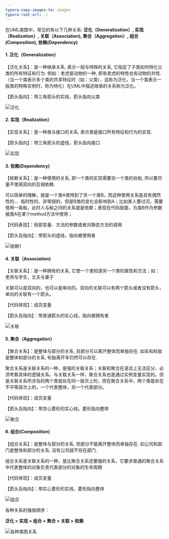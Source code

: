 ```yaml
---
typora-copy-images-to: images
typora-root-url: ./
---
```


在UML类图中，常见的有以下几种关系: **泛化（Generalization）,  实现（Realization）, 关联（Association), 聚合（Aggregation）, 组合(Composition), 依赖(Dependency)**

#### 1. 泛化（Generalization）

【泛化关系】：是一种继承关系, 表示一般与特殊的关系, 它指定了子类如何特化父类的所有特征和行为. 例如：老虎是动物的一种, 即有老虎的特性也有动物的共性.（当一个类表示多个类的共享特征时（如：父类），这称为泛化，当一个类表示一般类的特殊实例时，称为特化）在UML中描述继承的关系称为泛化。

【箭头指向】：带三角箭头的实线，箭头指向父类

![泛化](/images/泛化.png)

#### 2. 实现（Realization）

【实现关系】：是一种类与接口的关系, 表示类是接口所有特征和行为的实现.

【箭头指向】：带三角箭头的虚线，箭头指向接口

![实现](/images/实现.png)



#### 3. 依赖(Dependency)

【依赖关系】：是一种使用的关系,  即一个类的实现需要另一个类的协助, 所以要尽量不使用双向的互相依赖.

可以简单的理解，就是一个类A使用到了另一个类B，而这种使用关系是具有偶然性的、、临时性的、非常弱的，但是B类的变化会影响到A；比如某人要过河，需要借用一条船，此时人与船之间的关系就是依赖；表现在代码层面，为类B作为参数被类A在某个method方法中使用；

【代码表现】：局部变量、方法的参数或者对静态方法的调用

【箭头及指向】：带箭头的虚线，指向被使用者

![依赖1](/images/依赖1.png)

#### 4. 关联（Association)

【关联关系】：是一种拥有的关系, 它使一个类知道另一个类的属性和方法；如：老师与学生，丈夫与妻子

关联可以是双向的，也可以是单向的。双向的关联可以有两个箭头或者没有箭头，单向的关联有一个箭头。

【代码体现】：成员变量

【箭头及指向】：带普通箭头的实心线，指向被拥有者

![关联](/images/关联.png)

#### 5. 聚合（Aggregation）

【聚合关系】：是整体与部分的关系, 且部分可以离开整体而单独存在. 如车和轮胎是整体和部分的关系, 轮胎离开车仍然可以存在.

聚合关系是关联关系的一种，是强的关联关系；关联和聚合在语法上无法区分，必须考察具体的逻辑关系。与关联关系一样，聚合关系也是通过实例变量实现的。但是关联关系所涉及的两个类是处在同一层次上的，而在聚合关系中，两个类是处在不平等层次上的，一个代表整体，另一个代表部分。 

【代码体现】：成员变量

【箭头及指向】：带空心菱形的实心线，菱形指向整体

![聚合](/images/聚合.png)

#### 6. 组合(Composition)

【组合关系】：是整体与部分的关系, 但部分不能离开整体而单独存在. 如公司和部门是整体和部分的关系, 没有公司就不存在部门.

​       组合关系是关联关系的一种，是比聚合关系还要强的关系，它要求普通的聚合关系中代表整体的对象负责代表部分的对象的生命周期

【代码体现】：成员变量

【箭头及指向】：带实心菱形的实线，菱形指向整体

![组合](/images/组合.png)

各种关系的强弱顺序：

**泛化 = 实现 > 组合 > 聚合 > 关联 > 依赖**

![各种类图关系](/images/各种类图关系.png)